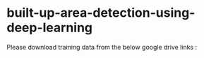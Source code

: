# built-up-area-detection-using-deep-learning

Please download training data from the below google drive links :

